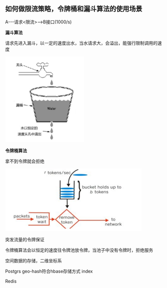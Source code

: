 ## 如何做限流策略，令牌桶和漏斗算法的使用场景

A---请求<限流>-->B接口(1000/s)

**漏斗算法**

请求先进入漏斗，以一定的速度出水，当水请求大，会溢出，能强行限制调用的速度

![funnel](../../image/funnel.png)

**令牌桶算法**

拿不到令牌就会拒绝

![token_bucket](../../image/token_bucket.png)

突发流量的令牌保证

令牌桶算法会以恒定的速度往令牌池放令牌，当池子中没有令牌时，拒绝服务



空间数据的存储，二维坐标系

Postgrs geo-hash符合hbase存储方式 index

Redis 